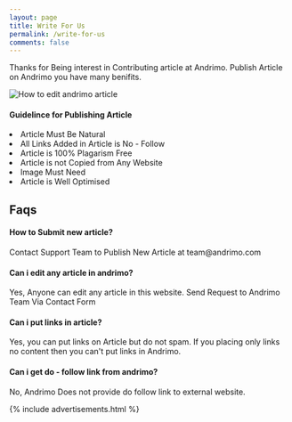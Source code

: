 ```yaml
---
layout: page
title: Write For Us 
permalink: /write-for-us
comments: false
---  
```


<div class="row justify-content-between">
<div class="col-md-8 pr-5">  

<p> Thanks for Being interest in Contributing article at Andrimo. Publish Article on Andrimo you have many benifits. </p>

<p class="mb-5"><img class="shadow-lg" src="{{site.baseurl}}/assets/images/edit-andrimo-article.png" alt="How to edit andrimo article" /></p>

<h4> Guidelince for Publishing Article </h4>

<li> Article Must Be Natural </li>
<li> All Links Added in Article is No - Follow </li>
<li> Article is 100% Plagarism Free </li>
<li> Article is not Copied from Any Website </li>
<li> Image Must Need </li>
<li> Article is Well Optimised </li>
<p> </p>

<h2> Faqs </h2>

<h4> How to Submit new article? </h4>

<p> Contact Support Team to Publish New Article at team@andrimo.com </p>

<h4> Can i edit any article in andrimo? </h4>

<p> Yes, Anyone can edit any article in this website. Send Request to Andrimo Team Via Contact Form </p>
  
<h4> Can i put links in article? </h4>

<p> Yes, you can put links on Article but do not spam. If you placing only links no content then you can't put links in Andrimo. </p>

<h4> Can i get do - follow link from andrimo? </h4>

<p> No, Andrimo Does not provide do follow link to external website. </p>

</div>

<div class="col-md-4">
    
<div class="sticky-top sticky-top-80">

{% include advertisements.html %}

</div>
</div>
</div>


